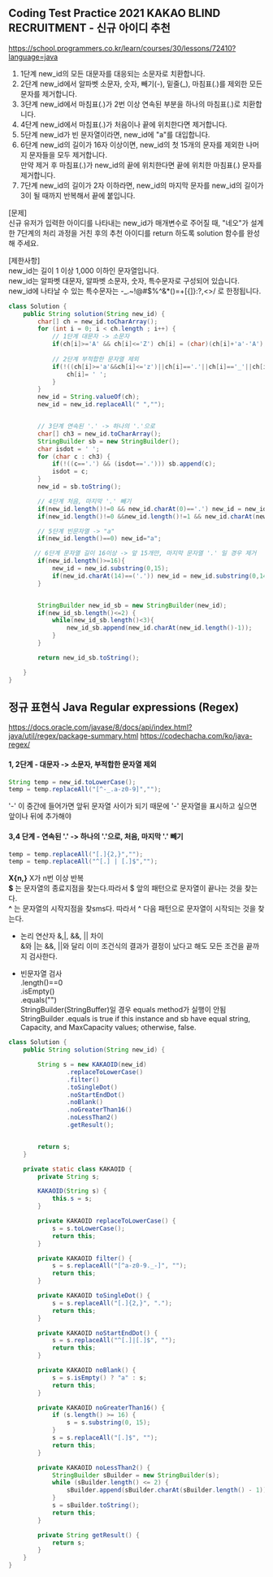 ## Coding Test Practice 2021 KAKAO BLIND RECRUITMENT - 신규 아이디 추천

https://school.programmers.co.kr/learn/courses/30/lessons/72410?language=java


1. 1단계 new_id의 모든 대문자를 대응되는 소문자로 치환합니다. 
2. 2단계 new_id에서 알파벳 소문자, 숫자, 빼기(-), 밑줄(_), 마침표(.)를 제외한 모든 문자를 제거합니다. 
3. 3단계 new_id에서 마침표(.)가 2번 이상 연속된 부분을 하나의 마침표(.)로 치환합니다.
4. 4단계 new_id에서 마침표(.)가 처음이나 끝에 위치한다면 제거합니다.
5. 5단계 new_id가 빈 문자열이라면, new_id에 "a"를 대입합니다.
6. 6단계 new_id의 길이가 16자 이상이면, new_id의 첫 15개의 문자를 제외한 나머지 문자들을 모두 제거합니다. <br>
     만약 제거 후 마침표(.)가 new_id의 끝에 위치한다면 끝에 위치한 마침표(.) 문자를 제거합니다.
7. 7단계 new_id의 길이가 2자 이하라면, new_id의 마지막 문자를 new_id의 길이가 3이 될 때까지 반복해서 끝에 붙입니다. <br>


[문제] <br>
신규 유저가 입력한 아이디를 나타내는 new_id가 매개변수로 주어질 때, "네오"가 설계한 7단계의 처리 과정을 거친 후의 추천 아이디를 return 하도록 solution 함수를 완성해 주세요. <br>

[제한사항] <br>
new_id는 길이 1 이상 1,000 이하인 문자열입니다. <br>
new_id는 알파벳 대문자, 알파벳 소문자, 숫자, 특수문자로 구성되어 있습니다. <br>
new_id에 나타날 수 있는 특수문자는 -_.~!@#$%^&*()=+[{]}:?,<>/ 로 한정됩니다. <br>

```java
class Solution {
    public String solution(String new_id) {
        char[] ch = new_id.toCharArray();
        for (int i = 0; i < ch.length ; i++) {
            // 1단계 대문자 -> 소문자
            if(ch[i]>='A' && ch[i]<='Z') ch[i] = (char)(ch[i]+'a'-'A');
           
            // 2단계 부적합한 문자열 제외
            if(!((ch[i]>='a'&&ch[i]<='z')||ch[i]=='.'||ch[i]=='_'||ch[i]=='-'||(ch[i]>='0'&&ch[i]<='9'))){
                ch[i]= ' ';
            }
        }
        new_id = String.valueOf(ch);
        new_id = new_id.replaceAll(" ","");


        // 3단계 연속된 '.' -> 하나의 '.'으로
        char[] ch3 = new_id.toCharArray();
        StringBuilder sb = new StringBuilder();
        char isdot = ' ';
        for (char c : ch3) {
            if(!((c=='.') && (isdot=='.'))) sb.append(c);
            isdot = c;
        }
        new_id = sb.toString();

        // 4단계 처음, 마지막 '.' 빼기
        if(new_id.length()!=0 && new_id.charAt(0)=='.') new_id = new_id.substring(1);
        if(new_id.length()!=0 &&new_id.length()!=1 && new_id.charAt(new_id.length()-1)=='.') new_id = new_id.substring(0,new_id.length()-1);

        // 5단계 빈문자열 -> "a"
        if(new_id.length()==0) new_id="a";

       // 6단계 문자열 길이 16이상 -> 앞 15개만, 마지막 문자열 '.' 일 경우 제거
        if(new_id.length()>=16){
            new_id = new_id.substring(0,15);
            if(new_id.charAt(14)==('.')) new_id = new_id.substring(0,14);
        }


        StringBuilder new_id_sb = new StringBuilder(new_id);
        if(new_id_sb.length()<=2) {
            while(new_id_sb.length()<3){
                new_id_sb.append(new_id.charAt(new_id.length()-1));
            }
        }

        return new_id_sb.toString();

    }
}
```

## 정규 표현식 Java Regular expressions (Regex)

https://docs.oracle.com/javase/8/docs/api/index.html?java/util/regex/package-summary.html
https://codechacha.com/ko/java-regex/



####  1, 2단계 - 대문자 -> 소문자, 부적합한 문자열 제외
```java
String temp = new_id.toLowerCase();
temp = temp.replaceAll("[^-_.a-z0-9]","");
```
'-' 이 중간에 들어가면 앞뒤 문자열 사이가 되기 때문에 '-' 문자열을 표시하고 싶으면 앞이나 뒤에 추가해야


 
#### 3,4 단계 - 연속된 '.' -> 하나의 '.'으로, 처음, 마지막 '.' 빼기
```java
temp = temp.replaceAll("[.]{2,}","");
temp = temp.replaceAll("^[.] | [.]$","");
```

**X{n,}**	X가 n번 이상 반복 <br>
**$** 는 문자열의 종료지점을 찾는다.따라서 $ 앞의 패턴으로 문자열이 끝나는 것을 찾는다. <br>
**^** 는 문자열의 시작지점을 찾sms다. 따라서 ^ 다음 패턴으로 문자열이 시작되는 것을 찾는다. <br>

- 논리 연산자 &,|, &&, || 차이 <br>
&와 |는 &&, ||와 달리 이미 조건식의 결과가 결정이 났다고 해도 모든 조건을 끝까지 검사한다.


- 빈문자열 검사 <br>
.length()==0 <br>
.isEmpty() <br>
.equals("") <br>
StringBuilder(StringBuffer)일 경우 equals method가 실행이 안됨
StringBuilder .equals is true if this instance and sb have equal string, Capacity, and MaxCapacity values; otherwise, false.



```java
class Solution {
    public String solution(String new_id) {

        String s = new KAKAOID(new_id)
                .replaceToLowerCase()
                .filter()
                .toSingleDot()
                .noStartEndDot()
                .noBlank()
                .noGreaterThan16()
                .noLessThan2()
                .getResult();


        return s;
    }

    private static class KAKAOID {
        private String s;

        KAKAOID(String s) {
            this.s = s;
        }

        private KAKAOID replaceToLowerCase() {
            s = s.toLowerCase();
            return this;
        }

        private KAKAOID filter() {
            s = s.replaceAll("[^a-z0-9._-]", "");
            return this;
        }

        private KAKAOID toSingleDot() {
            s = s.replaceAll("[.]{2,}", ".");
            return this;
        }

        private KAKAOID noStartEndDot() {
            s = s.replaceAll("^[.]|[.]$", "");
            return this;
        }

        private KAKAOID noBlank() {
            s = s.isEmpty() ? "a" : s;
            return this;
        }

        private KAKAOID noGreaterThan16() {
            if (s.length() >= 16) {
                s = s.substring(0, 15);
            }
            s = s.replaceAll("[.]$", "");
            return this;
        }

        private KAKAOID noLessThan2() {
            StringBuilder sBuilder = new StringBuilder(s);
            while (sBuilder.length() <= 2) {
                sBuilder.append(sBuilder.charAt(sBuilder.length() - 1));
            }
            s = sBuilder.toString();
            return this;
        }

        private String getResult() {
            return s;
        }
    }
}
```




